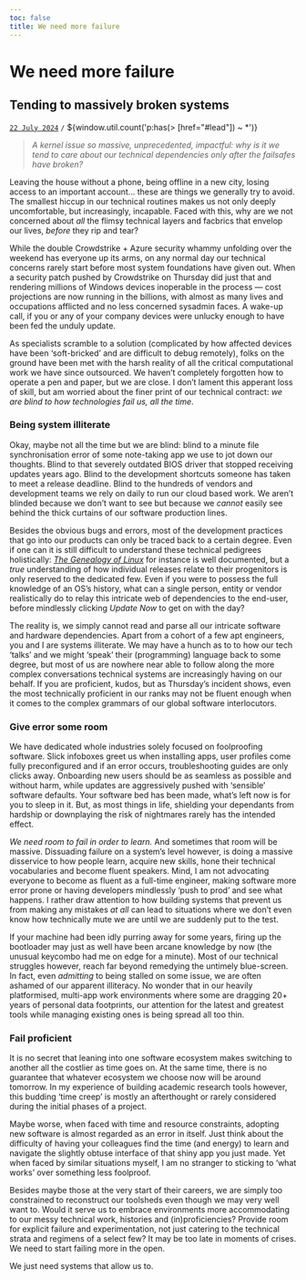 ```yaml
---
toc: false
title: We need more failure
---
```


# We need more failure
## Tending to massively broken systems [](#post) [](#bookmark)
[`22 July 2024`](#lead) `/` ${window.util.count('p:has(> [href="#lead"]) ~ *')}

> *A kernel issue so massive, unprecedented, impactful: why is it we tend to care about our technical dependencies only after the failsafes have broken?*

Leaving the house without a phone, being offline in a new city, losing access to an important account... these are things we generally try to avoid. The smallest hiccup in our technical routines makes us not only deeply uncomfortable, but increasingly, incapable. 
Faced with this, why are we not concerned about *all* the flimsy technical layers and facbrics that envelop our lives, *before* they rip and tear?

While the double Crowdstrike + Azure security whammy unfolding over the weekend has everyone up its arms, on any normal day our technical concerns rarely start before most system foundations have given out. 
When a security patch pushed by Crowdstrike on Thursday did just that and rendering millions of Windows devices inoperable in the process — 
cost projections are now running in the billions, with almost as many lives and occupations afflicted and no less concerned sysadmin faces. A wake-up call, if you or any of your company devices were unlucky enough to have been fed the unduly update.

As specialists scramble to a solution (complicated by how affected devices have been ‘soft-bricked’ and are difficult to debug remotely), folks on the ground have been met with the harsh reality of all the critical computational work we have since outsourced. 
We haven’t completely forgotten how to operate a pen and paper, but we are close. I don’t lament this apperant loss of skill, but am worried about the finer print of our technical contract: *we are blind to how technologies fail us, all the time*.

### Being system illiterate

Okay, maybe not all the time but we are blind:
blind to a minute file synchronisation error of some note-taking app we use to jot down our thoughts. 
Blind to that severely outdated BIOS driver that stopped receiving updates years ago. 
Blind to the development shortcuts someone has taken to meet a release deadline. 
Blind to the hundreds of vendors and development teams we rely on daily to run our cloud based work. 
We aren’t blinded because we don’t want to see but because we *cannot* easily see behind the thick curtains of our software production lines.

Besides the obvious bugs and errors, most of the development practices that go into our products can only be traced back to a certain degree. 
Even if one can it is still difficult to understand these technical pedigrees holistically:
[*The Genealogy of Linux*](https://distrowatch.com/dwres.php?resource=family-tree) for instance is well documented, but a *true* understanding of how individual releases relate to their progenitors is only reserved to the dedicated few. 
Even if you were to possess the full knowledge of an OS’s history, what can a single person, entity or vendor realistically do to relay this intricate web of dependencies to the end-user, before mindlessly clicking *Update Now* to get on with the day?

The reality is, we simply cannot read and parse all our intricate software and hardware dependencies. 
Apart from a cohort of a few apt engineers, you and I are systems illiterate. 
We may have a hunch as to to how our tech ‘talks’ and we might ‘speak’ their (programming) language back to some degree, but most of us are nowhere near able to follow along the more complex conversations technical systems are increasingly having on our behalf. 
If you are proficient, kudos, but as Thursday’s incident shows, even the most technically proficient in our ranks may not be fluent enough when it comes to the complex grammars of our global software interlocutors.

### Give error some room
We have dedicated whole industries solely focused on foolproofing software. 
Slick infoboxes greet us when installing apps, user profiles come fully preconfigured and if an error occurs, troubleshooting guides are only clicks away. 
Onboarding new users should be as seamless as possible and without harm, while updates are aggressively pushed with ‘sensible’ software defaults. 
Your software bed has been made, what’s left now is for you to sleep in it.
But, as most things in life, shielding your dependants from hardship or downplaying the risk of nightmares rarely has the intended effect.

*We need room to fail in order to learn.*
And sometimes that room will be massive. 
Dissuading failure on a system’s level however, is doing a massive disservice to how people learn, acquire new skills, hone their technical vocabularies and become fluent speakers. 
Mind, I am not advocating everyone to become as fluent as a full-time engineer, making software more error prone or having developers mindlessly ‘push to prod’ and see what happens. 
I rather draw attention to how building systems that prevent us from making any mistakes *at all* can lead to situations where we don’t even know how technically mute we are until we are suddenly put to the test.

If your machine had been idly purring away for some years, firing up the bootloader may just as well have been arcane knowledge by now
(the unusual keycombo had me on edge for a minute). 
Most of our technical struggles however, reach far beyond remedying the untimely blue-screen. 
In fact, even *admitting* to being stalled on some issue, we are often ashamed of our apparent illiteracy. 
No wonder that in our heavily platformised, multi-app work environments where some are dragging 20+ years of personal data footprints, our attention for the latest and greatest tools while managing existing ones is being spread all too thin.

### Fail proficient
It is no secret that leaning into one software ecosystem makes switching to another all the costlier as time goes on. 
At the same time, there is no guarantee that whatever ecosystem we choose now will be around tomorrow.
In my experience of building academic research tools however, this budding ‘time creep’ is mostly an afterthought or rarely considered during the initial phases of a project. 

Maybe worse, when faced with time and resource constraints, adopting new software is almost  regarded as an error in itself.
Just think about the difficulty of having your colleagues find the time (and energy) to learn and navigate the slightly obtuse interface of that shiny app you just made.
Yet when faced by similar situations myself, I am no stranger to sticking to ‘what works’ over something less foolproof.

Besides maybe those at the very start of their careers, we are simply too constrained to reconstruct our toolsheds even though we may very well want to. 
Would it serve us to embrace environments more accommodating to our messy technical work, histories and (in)proficiencies? 
Provide room for explicit failure and experimentation, not just catering to the technical strata and regimens of a select few? 
It may be too late in moments of crises. We need to start failing more in the open.

We just need systems that allow us to.